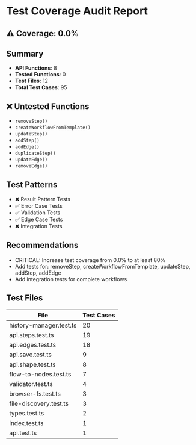 # Test Coverage Audit Report

## ⚠️ Coverage: 0.0%

## Summary

- **API Functions**: 8
- **Tested Functions**: 0
- **Test Files**: 12
- **Total Test Cases**: 95

## ❌ Untested Functions

- `removeStep()`
- `createWorkflowFromTemplate()`
- `updateStep()`
- `addStep()`
- `addEdge()`
- `duplicateStep()`
- `updateEdge()`
- `removeEdge()`

## Test Patterns

- ❌ Result Pattern Tests
- ✅ Error Case Tests
- ✅ Validation Tests
- ✅ Edge Case Tests
- ❌ Integration Tests

## Recommendations

- CRITICAL: Increase test coverage from 0.0% to at least 80%
- Add tests for: removeStep, createWorkflowFromTemplate, updateStep, addStep, addEdge
- Add integration tests for complete workflows

## Test Files

| File | Test Cases |
|------|------------|
| history-manager.test.ts | 20 |
| api.steps.test.ts | 19 |
| api.edges.test.ts | 18 |
| api.save.test.ts | 9 |
| api.shape.test.ts | 8 |
| flow-to-nodes.test.ts | 7 |
| validator.test.ts | 4 |
| browser-fs.test.ts | 3 |
| file-discovery.test.ts | 3 |
| types.test.ts | 2 |
| index.test.ts | 1 |
| api.test.ts | 1 |
